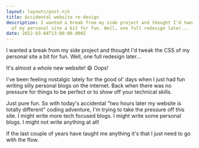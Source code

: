 ```yaml
---
layout: layouts/post.njk
title: Accidental website re-design
description: I wanted a break from my side project and thought I'd tweak the CSS
  of my personal site a bit for fun. Well, one full redesign later...
date: 2022-03-04T13:00:00.000Z
---
```

I wanted a break from my side project and thought I'd tweak the CSS of my personal site a bit for fun. Well, one full redesign later...

It's almost a whole new website! 😄 Oops!

I've been feeling nostalgic lately for the good ol' days when I just had fun writing silly personal blogs on the internet. Back when there was no pressure for things to be perfect or to show off your technical skills.

Just pure fun. So with today's accidental "two hours later my website is totally different" coding adventure, I'm trying to take the pressure off this site. I might write more tech focused blogs. I might write some personal blogs. I might not write anything at all! 

If the last couple of years have taught me anything it's that I just need to go with the flow.